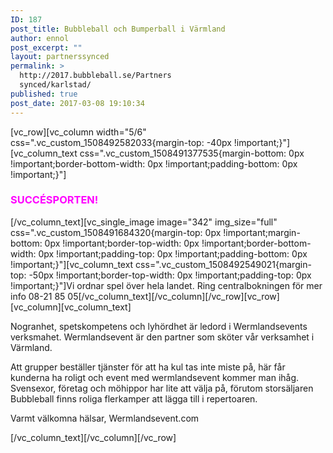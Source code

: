 ```yaml
---
ID: 187
post_title: Bubbleball och Bumperball i Värmland
author: ennol
post_excerpt: ""
layout: partnerssynced
permalink: >
  http://2017.bubbleball.se/Partners
  synced/karlstad/
published: true
post_date: 2017-03-08 19:10:34
---
```

[vc_row][vc_column width="5/6" css=".vc_custom_1508492582033{margin-top: -40px !important;}"][vc_column_text css=".vc_custom_1508491377535{margin-bottom: 0px !important;border-bottom-width: 0px !important;padding-bottom: 0px !important;}"]
<h3><span style="color: #ff00ff;"><strong>SUCCÉSPORTEN!</strong></span></h3>
[/vc_column_text][vc_single_image image="342" img_size="full" css=".vc_custom_1508491684320{margin-top: 0px !important;margin-bottom: 0px !important;border-top-width: 0px !important;border-bottom-width: 0px !important;padding-top: 0px !important;padding-bottom: 0px !important;}"][vc_column_text css=".vc_custom_1508492549021{margin-top: -50px !important;border-top-width: 0px !important;padding-top: 0px !important;}"]Vi ordnar spel över hela landet. Ring centralbokningen för mer info 08-21 85 05[/vc_column_text][/vc_column][/vc_row][vc_row][vc_column][vc_column_text]
<div id="collection0" class="h24_collection h24_first_collection " data-collection-index="0">
<div id="block_container_89192937" class="block_container presentation_image_block">
<div id="block_89192937">
<div class="h24_normal_text">
<div class="h24_image_block_align h24_image_block_align_left "><img id="block_img_89192937" class="presentation_image_block_image" title="" src="http://dst15js82dk7j.cloudfront.net/183390/48619546-FAf5B.jpg" alt="" /></div>
</div>
</div>
</div>
<div id="block_container_89178468" class="block_container standard_text_block text_block">
<div id="block_89178468">
<div id="block_89178468_text_content" class="text_content">

Nogranhet, spetskompetens och lyhördhet är ledord i Wermlandsevents verksmahet. Wermlandsevent är den partner som sköter vår verksamhet i Värmland.

Att grupper beställer tjänster för att ha kul tas inte miste på, här får kunderna ha roligt och event med wermlandsevent kommer man ihåg.
Svensexor, företag och möhippor har lite att välja på, förutom storsäljaren Bubbleball finns roliga flerkamper att lägga till i repertoaren.

Varmt välkomna hälsar,
Wermlandsevent.com

</div>
</div>
<div class="clearer"></div>
</div>
</div>
<div id="collection1" class="h24_collection h24_last_collection " data-collection-index="1"></div>
[/vc_column_text][/vc_column][/vc_row]